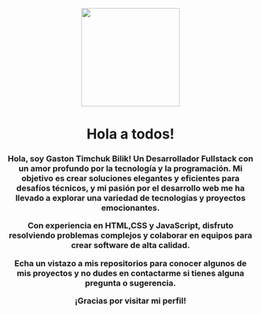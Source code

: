 <div id="header" align=center>
<img src="https://giphy.com/embed/Ws6T5PN7wHv3cY8xy8" width="200"/>
<h1 align="center">Hola a todos!</h1>
<h3 align="center">
Hola, soy Gaston Timchuk Bilik! Un Desarrollador Fullstack con un amor profundo por la tecnología y la programación. Mi objetivo es crear soluciones elegantes y eficientes para desafíos técnicos, y mi pasión por el desarrollo web me ha llevado a explorar una variedad de tecnologías y proyectos emocionantes.

Con experiencia en HTML,CSS y JavaScript, disfruto resolviendo problemas complejos y colaborar en equipos para crear software de alta calidad.

Echa un vistazo a mis repositorios para conocer algunos de mis proyectos y no dudes en contactarme si tienes alguna pregunta o sugerencia.

¡Gracias por visitar mi perfil!

</h3>

</div>
